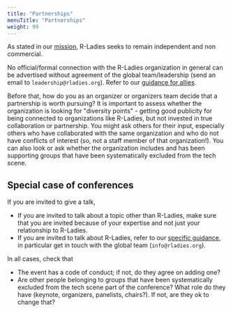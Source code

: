 ```yaml
---
title: "Partnerships"
menuTitle: "Partnerships"
weight: 99
---
```


As stated in our [mission](/about/mission/), R-Ladies seeks to remain independent and non commercial.

No official/formal connection with the R-Ladies organization in general can be advertised without agreement of the global team/leadership (send an email to `leadership@rladies.org`). Refer to our [guidance for allies](/ally/#how-can-you-help-r-lady-as-an-ally-organization).

Before that, how do you as an organizer or organizers team decide that a partnership is worth pursuing?
It is important to assess whether the organization is looking for "diversity points" - getting good publicity for being connected to organizations like R-Ladies, but not invested in true collaboration or partnership.
You might ask others for their input, especially others who have collaborated with the same organization and who do not have conflicts of interest (so, not a staff member of that organization!).
You can also look or ask whether the organization includes and has been supporting groups that have been systematically excluded from the tech scene.

## Special case of conferences

If you are invited to give a talk,
* If you are invited to talk about a topic other than R-Ladies, make sure that you are invited because of your expertise and not just your relationship to R-Ladies.
* If you are invited to talk about R-Ladies, refer to our [specific guidance](/comm/conferences/), in particular get in touch with the global team (`info@rladies.org`).

In all cases, check that
* The event has a code of conduct; if not, do they agree on adding one?
* Are other people belonging to groups that have been systematically excluded from the tech scene part of the conference? What role do they have (keynote, organizers, panelists, chairs?). If not, are they ok to change that?

